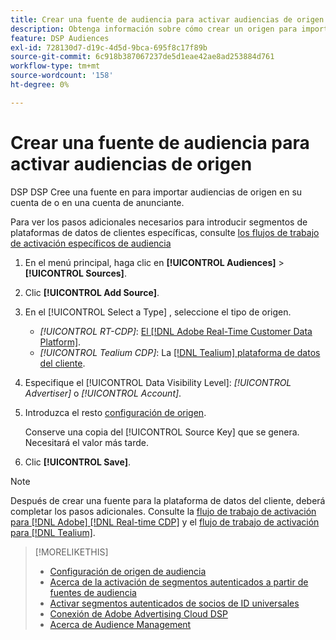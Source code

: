 ```yaml
---
title: Crear una fuente de audiencia para activar audiencias de origen
description: Obtenga información sobre cómo crear un origen para importar audiencias a su cuenta de o a una cuenta de anunciante.
feature: DSP Audiences
exl-id: 728130d7-d19c-4d5d-9bca-695f8c17f89b
source-git-commit: 6c918b387067237de5d1eae42ae8ad253884d761
workflow-type: tm+mt
source-wordcount: '158'
ht-degree: 0%

---
```


# Crear una fuente de audiencia para activar audiencias de origen

<!-- Will this remain for admin users/Adobe Account Team users only? -->

DSP DSP Cree una fuente en para importar audiencias de origen en su cuenta de o en una cuenta de anunciante.

Para ver los pasos adicionales necesarios para introducir segmentos de plataformas de datos de clientes específicas, consulte [los flujos de trabajo de activación específicos de audiencia](source-about.md)

1. En el menú principal, haga clic en **[!UICONTROL Audiences]** > **[!UICONTROL Sources]**.

1. Clic **[!UICONTROL Add Source]**.

1. En el [!UICONTROL Select a Type] , seleccione el tipo de origen.

   * *[!UICONTROL RT-CDP]*: [El [!DNL Adobe Real-Time Customer Data Platform]](source-about.md).

   <!-- * *[!UICONTROL ActionIQ]*: The [[!DNL ActionIQ] customer data platform](source-about.md). -->

   * *[!UICONTROL Tealium CDP]*: La [[!DNL Tealium] plataforma de datos del cliente](source-about.md).

1. Especifique el [!UICONTROL Data Visibility Level]: *[!UICONTROL Advertiser]* o *[!UICONTROL Account]*.

1. Introduzca el resto [configuración de origen](source-settings.md).

   Conserve una copia del [!UICONTROL Source Key] que se genera. Necesitará el valor más tarde.

1. Clic **[!UICONTROL Save]**.

>[!NOTE]
>
>Después de crear una fuente para la plataforma de datos del cliente, deberá completar los pasos adicionales. Consulte la [flujo de trabajo de activación para [!DNL Adobe] [!DNL Real-time CDP]](source-adobe-rtcdp.md)<!-- the [activation workflow for [!DNL ActionIQ]](source-actioniq.md), --> y el [flujo de trabajo de activación para [!DNL Tealium]](source-tealium.md).

>[!MORELIKETHIS]
>
>* [Configuración de origen de audiencia](source-settings.md)
>* [Acerca de la activación de segmentos autenticados a partir de fuentes de audiencia](source-about.md)
>* [Activar segmentos autenticados de socios de ID universales](source-universal-id.md)<!-- title?-->
>* [Conexión de Adobe Advertising Cloud DSP](https://experienceleague.adobe.com/docs/experience-platform/destinations/catalog/advertising/adobe-advertising-cloud-connection.html)
>* [Acerca de Audience Management](/help/dsp/audiences/audience-about.md)
